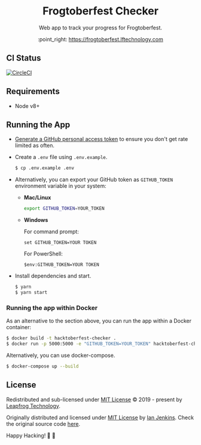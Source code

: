 <h1 align="center">Frogtoberfest Checker</h1>
<p align="center">Web app to track your progress for Frogtoberfest.</p>
<p align="center">:point_right: <a href="https://frogtoberfest.lftechnology.com">https://frogtoberfest.lftechnology.com</a></p>

## CI Status

[![CircleCI](https://circleci.com/gh/leapfrogtechnology/frogtoberfest/tree/master.svg?style=svg)](https://circleci.com/gh/leapfrogtechnology/frogtoberfest/tree/master)

## Requirements

- Node v8+

## Running the App

- [Generate a GitHub personal access token](https://github.com/settings/tokens/new?scopes=&description=Hacktoberfest%20Checker) to ensure you don't get rate limited as often.

- Create a `.env` file using `.env.example`.

  ```bash
  $ cp .env.example .env
  ```

- Alternatively, you can export your GitHub token as `GITHUB_TOKEN` environment variable in your system:

  - **Mac/Linux**

    ```bash
    export GITHUB_TOKEN=YOUR_TOKEN
    ```

  - **Windows**

    For command prompt:

    ```
    set GITHUB_TOKEN=YOUR TOKEN
    ```

    For PowerShell:

    ```
    $env:GITHUB_TOKEN=YOUR TOKEN
    ```

- Install dependencies and start.

  ```bash
  $ yarn
  $ yarn start
  ```

### Running the app within Docker

As an alternative to the section above, you can run the app within a Docker container:

```bash
$ docker build -t hacktoberfest-checker .
$ docker run -p 5000:5000 -e "GITHUB_TOKEN=YOUR_TOKEN" hacktoberfest-checker
```

Alternatively, you can use docker-compose.

```bash
$ docker-compose up --build
```

## License

Redistributed and sub-licensed under [MIT License](LICENSE) © 2019 - present by [Leapfrog Technology](https://github.com/leapfrogtechnology).

Originally distributed and licensed under [MIT License](https://github.com/jenkoian/hacktoberfest-checker/LICENSE) by [Ian Jenkins](https://github.com/jenkoian). Check the original source code [here](https://github.com/jenkoian/hacktoberfest-checker).

Happy Hacking! 🎃 🐸
